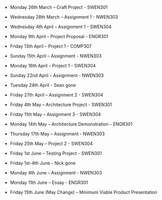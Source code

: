 * Monday 26th March – Craft Project - SWEN301
* Wednesday 28th March – Assignment 1 - NWEN303 


* Wednesday 4th April – Assignment 1 - SWEN304
* Monday 9th April – Project Proposal - ENGR301
* Friday 13th April – Project 1 - COMP307
* Sunday 15th April – Assignment - NWEN303 
* Monday 16th April – Project 1 - SWEN304
* Sunday 22nd April – Assignment - NWEN303 
* Tuesday 24th April - Sean gone
* Friday 27th April – Assignment 2 - SWEN304


* Friday 4th May – Architecture Project - SWEN301
* Friday 11th May – Assignment 3 - SWEN304
* Monday 14th May – Architecture Demonstration - ENGR301
* Thursday 17th May – Assignment - NWEN303 
* Friday 25th May – Project 2 - SWEN304

* Friday 1st June – Testing Project - SWEN301
* Friday 1st-4th June - Nick gone
* Monday 4th June – Assignment - NWEN303 
* Monday 11th June – Essay - ENGR301
* Friday 15th June (May Change) – Minimum Viable Product Presentation






